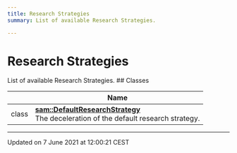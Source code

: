 ```yaml
---
title: Research Strategies
summary: List of available Research Strategies. 

---
```


# Research Strategies

List of available Research Strategies. ## Classes

|                | Name           |
| -------------- | -------------- |
| class | **[sam::DefaultResearchStrategy](/doxygen/Classes/classsam_1_1_default_research_strategy/)** <br>The deceleration of the default research strategy.  |






-------------------------------

Updated on  7 June 2021 at 12:00:21 CEST